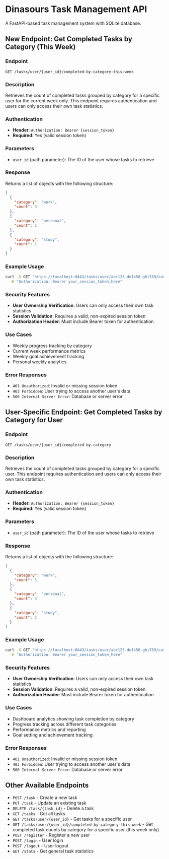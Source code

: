 # Dinasours Task Management API

A FastAPI-based task management system with SQLite database.

## New Endpoint: Get Completed Tasks by Category (This Week)

### Endpoint
```
GET /tasks/user/{user_id}/completed-by-category-this-week
```

### Description
Retrieves the count of completed tasks grouped by category for a specific user for the current week only. This endpoint requires authentication and users can only access their own task statistics.

### Authentication
- **Header**: `Authorization: Bearer {session_token}`
- **Required**: Yes (valid session token)

### Parameters
- `user_id` (path parameter): The ID of the user whose tasks to retrieve

### Response
Returns a list of objects with the following structure:
```json
[
  {
    "category": "work",
    "count": 3
  },
  {
    "category": "personal",
    "count": 2
  },
  {
    "category": "study",
    "count": 1
  }
]
```

### Example Usage
```bash
curl -X GET "https://localhost:8443/tasks/user/abc123-def456-ghi789/completed-by-category-this-week" \
  -H "Authorization: Bearer your_session_token_here"
```

### Security Features
- **User Ownership Verification**: Users can only access their own task statistics
- **Session Validation**: Requires a valid, non-expired session token
- **Authorization Header**: Must include Bearer token for authentication

### Use Cases
- Weekly progress tracking by category
- Current week performance metrics
- Weekly goal achievement tracking
- Personal weekly analytics

### Error Responses
- `401 Unauthorized`: Invalid or missing session token
- `403 Forbidden`: User trying to access another user's data
- `500 Internal Server Error`: Database or server error

## User-Specific Endpoint: Get Completed Tasks by Category for User

### Endpoint
```
GET /tasks/user/{user_id}/completed-by-category
```

### Description
Retrieves the count of completed tasks grouped by category for a specific user. This endpoint requires authentication and users can only access their own task statistics.

### Authentication
- **Header**: `Authorization: Bearer {session_token}`
- **Required**: Yes (valid session token)

### Parameters
- `user_id` (path parameter): The ID of the user whose tasks to retrieve

### Response
Returns a list of objects with the following structure:
```json
[
  {
    "category": "work",
    "count": 5
  },
  {
    "category": "personal",
    "count": 3
  },
  {
    "category": "study",
    "count": 2
  }
]
```

### Example Usage
```bash
curl -X GET "https://localhost:8443/tasks/user/abc123-def456-ghi789/completed-by-category" \
  -H "Authorization: Bearer your_session_token_here"
```

### Security Features
- **User Ownership Verification**: Users can only access their own task statistics
- **Session Validation**: Requires a valid, non-expired session token
- **Authorization Header**: Must include Bearer token for authentication

### Use Cases
- Dashboard analytics showing task completion by category
- Progress tracking across different task categories
- Performance metrics and reporting
- Goal setting and achievement tracking

### Error Responses
- `401 Unauthorized`: Invalid or missing session token
- `403 Forbidden`: User trying to access another user's data
- `500 Internal Server Error`: Database or server error

## Other Available Endpoints

- `POST /task` - Create a new task
- `PUT /task` - Update an existing task
- `DELETE /task/{task_id}` - Delete a task
- `GET /tasks` - Get all tasks
- `GET /tasks/user/{user_id}` - Get tasks for a specific user
- `GET /tasks/user/{user_id}/completed-by-category-this-week` - Get completed task counts by category for a specific user (this week only)
- `POST /register` - Register a new user
- `POST /login` - User login
- `POST /logout` - User logout
- `GET /stats` - Get general task statistics